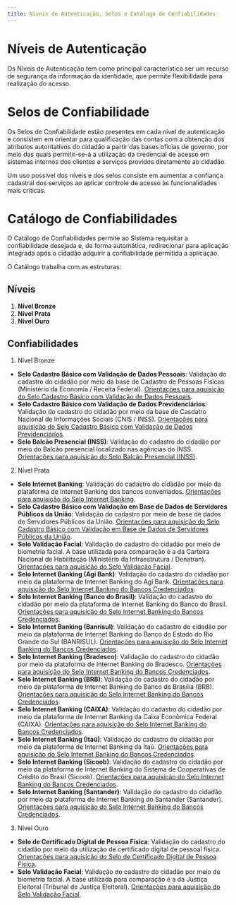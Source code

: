 ```yaml
---
title: Níveis de Autenticação, Selos e Catálogo de Confiabilidades
---
```


# Níveis de Autenticação

Os Níveis de Autenticação tem como principal característica ser um
recurso de segurança da informação da identidade, que permite
flexibilidade para realização do acesso.

# Selos de Confiabilidade

Os Selos de Confiabilidade estão presentes em cada nível de autenticação
e consistem em orientar para qualificação das contas com a obtenção dos
atributos autoritativos do cidadão a partir das bases oficias de
governo, por meio das quais permitir-se-á a utilização da credencial de
acesso em sistemas internos dos clientes e serviços providos diretamente
ao cidadão.

Um uso possível dos níveis e dos selos consiste em aumentar a confiança
cadastral dos serviços ao aplicar controle de acesso às
funcionalidades mais críticas.

# Catálogo de Confiabilidades

O Catálogo de Confiabilidades permite ao Sistema requisitar a
confiabilidade desejada e, de forma automática, redirecionar para
aplicação integrada após o cidadão adquirir a confiabilidade permitida a
aplicação.

O Catálogo trabalha com as estruturas:

## Níveis

1.  **Nível Bronze**
2.  **Nível Prata**
3.  **Nível Ouro**

## Confiabilidades

1.  Nível Bronze

-   **Selo Cadastro Básico com Validação de Dados Pessoais**: Validação
    do cadastro do cidadão por meio da base de Cadastro de Pessoas
    Físicas (Ministério da Economia / Receita Federal). [Orientações
    para aquisição do Selo Cadastro Básico com Validação de Dados
    Pessoais](https://github.com/servicosgovbr/manual-script-chatbot-login-unico/blob/master/_perguntasdafaq/comoadquirirselocadastrobasicovalidacaodadospessoais.rst).
-   **Selo Cadastro Básico com Validação de Dados Previdenciários**:
    Validação do cadastro do cidadão por meio da base de Casdatro
    Nacional de Informações Sociais (CNIS / INSS). [Orientações para
    aquisição do Selo Cadastro Básico com Validação de Dados
    Previdenciários](http://faq-login-unico.servicos.gov.br/en/latest/_perguntasdafaq/comoadquirirselocadastrobasicovalidacaodadosprevidenciarios.html).
-   **Selo Balcão Presencial (INSS)**: Validação do cadastro do cidadão
    por meio do Balcão presencial localizado nas agências do INSS.
    [Orientações para aquisição do Selo Balcão Presencial (INSS)](http://faq-login-unico.servicos.gov.br/en/latest/_perguntasdafaq/comoadquirirseloselobalcaopresencialINSS.html).

2.  Nível Prata

-   **Selo Internet Banking**: Validação do cadastro do cidadão por meio
    da plataforma de Internet Banking dos bancos conveniados.
    [Orientações para aquisição do Selo Internet Banking](http://faq-login-unico.servicos.gov.br/en/latest/_perguntasdafaq/comoadquirirselointernetbanking.html).
-   **Selo Cadastro Básico com Validação em Base de Dados de Servidores
    Públicos da União**: Validação do cadastro por meio de base de dados
    de Servidores Públicos da União. [Orientações para aquisição do Selo
    Cadastro Básico com Validação em Base de Dados de Servidores
    Públicos da União](http://faq-login-unico.servicos.gov.br/en/latest/_perguntasdafaq/comoadquirircadastrobasicovalidacaobasedadosservidorespublicosuniao.html).
-   **Selo Validação Facial**: Validação do cadastro do cidadão por meio
    de biometria facial. A base utilizada para comparação é a da
    Carteira Nacional de Habilitação (Ministério da Infraestrutura /
    Denatran). [Orientações para aquisição do Selo Validação Facial](http://faq-login-unico.servicos.gov.br/en/latest/_perguntasdafaq/comoadquirirvalidacaofacial.html).
-   **Selo Internet Banking (Agi Bank)**: Validação do cadastro do
    cidadão por meio da plataforma de Internet Banking do Agi Bank.
    [Orientações para aquisição do Selo Internet Banking do Bancos
    Credenciados](http://faq-login-unico.servicos.gov.br/en/latest/_perguntasdafaq/comoadquirircadastroviainternetbankingbancoscredenciados.html).
-   **Selo Internet Banking (Banco do Brasil)**: Validação do cadastro
    do cidadão por meio da plataforma de Internet Banking do Banco do
    Brasil. [Orientações para aquisição do Selo Internet Banking do
    Bancos Credenciados](http://faq-login-unico.servicos.gov.br/en/latest/_perguntasdafaq/comoadquirircadastroviainternetbankingbancoscredenciados.html).
-   **Selo Internet Banking (Banrisul)**: Validação do cadastro do
    cidadão por meio da plataforma de Internet Banking do Banco do
    Estado do Rio Grande do Sul (BANRISUL). [Orientações para aquisição
    do Selo Internet Banking do Bancos Credenciados](http://faq-login-unico.servicos.gov.br/en/latest/_perguntasdafaq/comoadquirircadastroviainternetbankingbancoscredenciados.html).
-   **Selo Internet Banking (Bradesco)**: Validação do cadastro do
    cidadão por meio da plataforma de Internet Banking do Bradesco.
    [Orientações para aquisição do Selo Internet Banking do Bancos
    Credenciados](http://faq-login-unico.servicos.gov.br/en/latest/_perguntasdafaq/comoadquirircadastroviainternetbankingbancoscredenciados.html).
-   **Selo Internet Banking (BRB)**: Validação do cadastro do cidadão
    por meio da plataforma de Internet Banking do Banco de Brasília
    (BRB). [Orientações para aquisição do Selo Internet Banking do
    Bancos Credenciados](http://faq-login-unico.servicos.gov.br/en/latest/_perguntasdafaq/comoadquirircadastroviainternetbankingbancoscredenciados.html).
-   **Selo Internet Banking (CAIXA)**: Validação do cadastro do cidadão
    por meio da plataforma de Internet Banking da Caixa Econômica
    Federal (CAIXA). [Orientações para aquisição do Selo Internet
    Banking do Bancos Credenciados](http://faq-login-unico.servicos.gov.br/en/latest/_perguntasdafaq/comoadquirircadastroviainternetbankingbancoscredenciados.html).
-   **Selo Internet Banking (Itaú)**: Validação do cadastro do cidadão
    por meio da plataforma de Internet Banking da Itaú. [Orientações
    para aquisição do Selo Internet Banking do Bancos Credenciados](http://faq-login-unico.servicos.gov.br/en/latest/_perguntasdafaq/comoadquirircadastroviainternetbankingbancoscredenciados.html).
-   **Selo Internet Banking (Sicoob)**: Validação do cadastro do cidadão
    por meio da plataforma de Internet Banking do Sistema de
    Cooperativas de Crédito do Brasil (Sicoob). [Orientações para
    aquisição do Selo Internet Banking do Bancos Credenciados](http://faq-login-unico.servicos.gov.br/en/latest/_perguntasdafaq/comoadquirircadastroviainternetbankingbancoscredenciados.html).
-   **Selo Internet Banking (Santander)**: Validação do cadastro do
    cidadão por meio da plataforma de Internet Banking do Santander
    (Santander). [Orientações para aquisição do Selo Internet Banking do
    Bancos Credenciados](http://faq-login-unico.servicos.gov.br/en/latest/_perguntasdafaq/comoadquirircadastroviainternetbankingbancoscredenciados.html).

3.  Nível Ouro

-   **Selo de Certificado Digital de Pessoa Física**: Validação do
    cadastro do cidadão por meio da utilização de certificado digital de
    pessoal física. [Orientações para aquisição do Selo de Certificado
    Digital de Pessoa Física](http://faq-login-unico.servicos.gov.br/en/latest/_perguntasdafaq/comoadquirircertificadodigitalpessoafisica.html).
-   **Selo Validação Facial**: Validação do cadastro do cidadão por meio
    de biometria facial. A base utilizada para comparação é a da Justiça
    Eleitoral (Tribunal de Justiça Eleitoral). [Orientações para
    aquisição do Selo Validação Facial](http://faq-login-unico.servicos.gov.br/en/latest/_perguntasdafaq/comoadquirirvalidacaofacial.html).
